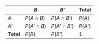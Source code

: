 
|  | $B$ | $B’$ | Total |
| ---- | ---- | ---- | ---- |
| $A$ | $P(A\cap B)$ | $P(A\cap B’)$ | $P(A)$ |
| $A’$ | $P(A'\cap B)$ | $P(A’\cap B’)$ | $P(A’)$ |
| **Total** | $P(B)$ | $P(B’)$ | 1 |